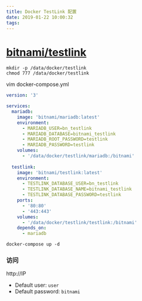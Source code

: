 ```yaml
---
title: Docker TestLink 配置
date: 2019-01-22 10:00:32
tags:
---
```


# [bitnami/testlink](https://hub.docker.com/r/bitnami/testlink)

```
mkdir -p /data/docker/testlink
chmod 777 /data/docker/testlink
```

vim docker-compose.yml

```yaml
version: '3'

services:
  mariadb:
    image: 'bitnami/mariadb:latest'
    environment:
      - MARIADB_USER=bn_testlink
      - MARIADB_DATABASE=bitnami_testlink
      - MARIADB_ROOT_PASSWORD=testlink
      - MARIADB_PASSWORD=testlink
    volumes:
      - '/data/docker/testlink/mariadb:/bitnami'
      
  testlink:
    image: 'bitnami/testlink:latest'
    environment:
      - TESTLINK_DATABASE_USER=bn_testlink
      - TESTLINK_DATABASE_NAME=bitnami_testlink
      - TESTLINK_DATABASE_PASSWORD=testlink
    ports:
      - '80:80'
      - '443:443'
    volumes:
      - '/data/docker/testlink/testlink:/bitnami'
    depends_on:
      - mariadb
```

```shell
docker-compose up -d
```

### 访问

http://IP

- Default user: `user`
- Default password: `bitnami`